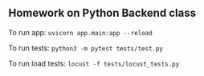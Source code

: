 ## Homework on Python Backend class

To run app:  `uvicorn app.main:app --reload`

To run tests: `python3 -m pytest tests/test.py`

To run load tests:  `locust -f tests/locust_tests.py`

